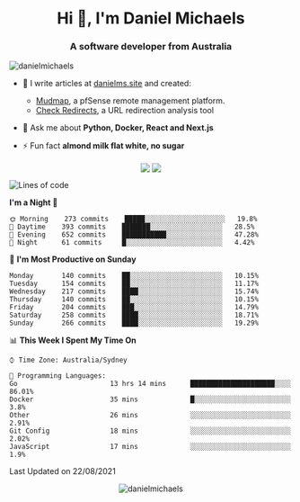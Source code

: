 <h1 align="center">Hi 👋, I'm Daniel Michaels</h1>
<h3 align="center">A software developer from Australia</h3>
<p align="left"> <img src="https://komarev.com/ghpvc/?username=danielmichaels" alt="danielmichaels" /> </p>

- 📝 I write articles at [danielms.site](https://danielms.site?ref=danielmichaels-github) and created:
    - [Mudmap](https://mudmap.io?ref=danielmichaels-github), a pfSense remote management platform.
    - [Check Redirects](https://www.check-redirects.com?ref=danielmichaels-github), a URL redirection analysis tool
- 💬 Ask me about **Python, Docker, React and Next.js**

- ⚡ Fun fact **almond milk flat white, no sugar**

<p align="center">
<a href="https://twitter.com/dansult" target="_blank"><img align="center" src="https://img.shields.io/badge/twitter-%231DA1F2.svg?&style=for-the-badge&logo=twitter&logoColor=white"></a>
<a href="https://linkedin.com/in/daniel-michaels" target="_blank"><img align="center" src="https://img.shields.io/badge/linkedin-%230077B5.svg?&style=for-the-badge&logo=linkedin&logoColor=white"></a>
</p>

<!--START_SECTION:waka-->
![Lines of code](https://img.shields.io/badge/From%20Hello%20World%20I%27ve%20Written-395451%20lines%20of%20code-blue)

**I'm a Night 🦉** 

```text
🌞 Morning    273 commits    █████░░░░░░░░░░░░░░░░░░░░   19.8% 
🌆 Daytime    393 commits    ███████░░░░░░░░░░░░░░░░░░   28.5% 
🌃 Evening    652 commits    ███████████░░░░░░░░░░░░░░   47.28% 
🌙 Night      61 commits     █░░░░░░░░░░░░░░░░░░░░░░░░   4.42%

```
📅 **I'm Most Productive on Sunday** 

```text
Monday       140 commits    ██░░░░░░░░░░░░░░░░░░░░░░░   10.15% 
Tuesday      154 commits    ██░░░░░░░░░░░░░░░░░░░░░░░   11.17% 
Wednesday    217 commits    ████░░░░░░░░░░░░░░░░░░░░░   15.74% 
Thursday     140 commits    ██░░░░░░░░░░░░░░░░░░░░░░░   10.15% 
Friday       204 commits    ███░░░░░░░░░░░░░░░░░░░░░░   14.79% 
Saturday     258 commits    ████░░░░░░░░░░░░░░░░░░░░░   18.71% 
Sunday       266 commits    ████░░░░░░░░░░░░░░░░░░░░░   19.29%

```


📊 **This Week I Spent My Time On** 

```text
⌚︎ Time Zone: Australia/Sydney

💬 Programming Languages: 
Go                       13 hrs 14 mins      █████████████████████░░░░   86.01% 
Docker                   35 mins             █░░░░░░░░░░░░░░░░░░░░░░░░   3.8% 
Other                    26 mins             ░░░░░░░░░░░░░░░░░░░░░░░░░   2.91% 
Git Config               18 mins             ░░░░░░░░░░░░░░░░░░░░░░░░░   2.02% 
JavaScript               17 mins             ░░░░░░░░░░░░░░░░░░░░░░░░░   1.9%

```


 Last Updated on 22/08/2021
<!--END_SECTION:waka-->

<p align="center"> <img src="https://github-readme-stats.vercel.app/api?username=danielmichaels&show_icons=true" alt="danielmichaels" /> </p>

